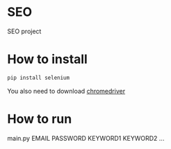 # SEO
SEO project

# How to install 

```bash
pip install selenium
```
You also need to download [chromedriver](https://sites.google.com/chromium.org/driver/)


# How to run 
main.py EMAIL PASSWORD KEYWORD1 KEYWORD2 ...
